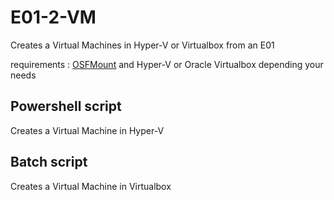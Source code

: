 # E01-2-VM
Creates a Virtual Machines in Hyper-V or Virtualbox from an E01

requirements : [OSFMount](https://www.osforensics.com/tools/mount-disk-images.html) and Hyper-V or Oracle Virtualbox depending your needs

## Powershell script
Creates a Virtual Machine in Hyper-V

## Batch script
Creates a Virtual Machine in Virtualbox
